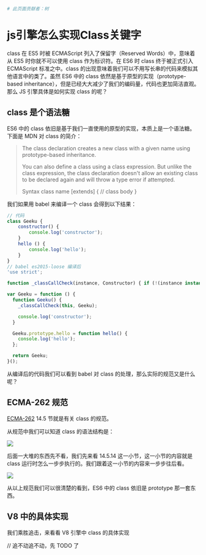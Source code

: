 ```bash
# 此页面贡献者：树
```
# js引擎怎么实现Class关键字

class 在 ES5 时被 ECMAScript 列入了保留字（Reserved Words）中，意味着从 ES5 时你就不可以使用 class 作为标识符。在 ES6 时 class 终于被正式引入 ECMAScript 标准之中。class 的出现意味着我们可以不用写长串的代码来模拟其他语言中的类了。虽然 ES6 中的 class 依然是基于原型的实现（prototype-based inheritance），但是已经大大减少了我们的编码量，代码也更加简洁直观。那么 JS 引擎具体是如何实现 class 的呢？

## class 是个语法糖

ES6 中的 class 依旧是基于我们一直使用的原型的实现，本质上是一个语法糖。下面是 MDN 对 class 的简介：

> The class declaration creates a new class with a given name using prototype-based inheritance.
>
>You can also define a class using a class expression. But unlike the class expression, the class declaration doesn't allow an existing class to be declared again and will throw a type error if attempted. 
>
>Syntax
>class name [extends] {
>  // class body
>}

我们如果用 babel 来编译一个 class 会得到以下结果：

```javascript
// 代码
class Geeku {
    constructor() {
        console.log('constructor');
    }
    hello () {
        console.log('hello');
    }
}
// babel es2015-loose 编译后
'use strict';

function _classCallCheck(instance, Constructor) { if (!(instance instanceof Constructor)) { throw new TypeError("Cannot call a class as a function"); } }

var Geeku = function () {
  function Geeku() {
    _classCallCheck(this, Geeku);

    console.log('constructor');
  }

  Geeku.prototype.hello = function hello() {
    console.log('hello');
  };

  return Geeku;
}();
```

从编译后的代码我们可以看到 babel 对 class 的处理，那么实际的规范又是什么呢？


## ECMA-262 规范

[ECMA-262](http://www.ecma-international.org/ecma-262/6.0/#sec-class-definitions) 14.5 节就是有关 class 的规范。

从规范中我们可以知道 class 的语法结构是：

![](https://ws1.sinaimg.cn/large/006tKfTcgy1fl59iz3mupj30h00m075t.jpg)

后面一大堆的东西先不看，我们先来看 14.5.14 这一小节，这一小节的内容就是 class 运行时怎么一步步执行的。我们跟着这一小节的内容来一步步往后看。

![](https://ws4.sinaimg.cn/large/006tNc79gy1fl5amfsi98j315k1sm7ui.jpg)

从以上规范我们可以很清楚的看到，ES6 中的 class 依旧是 prototype 那一套东西。

## V8 中的具体实现

我们乘胜追击，来看看 V8 引擎中 class 的具体实现

// 追不动追不动，先 TODO 了